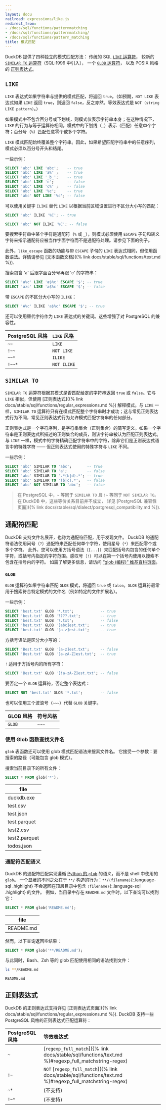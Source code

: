 ```yaml
---
---
layout: docu
railroad: expressions/like.js
redirect_from:
- /docs/sql/functions/patternmatching
- /docs/sql/functions/patternmatching/
- /docs/sql/functions/pattern_matching
title: 模式匹配
---
```


DuckDB 提供了四种独立的模式匹配方法：
传统的 SQL [`LIKE` 运算符](#like)，
较新的 [`SIMILAR TO` 运算符](#similar-to)（SQL:1999 中引入），
一个 [`GLOB` 运算符](#glob)，
以及 POSIX 风格的 [正则表达式](#regular-expressions)。

## `LIKE`

<div id="rrdiagram1"></div>

`LIKE` 表达式如果字符串与提供的模式匹配，将返回 `true`。（如预期，`NOT LIKE` 表达式如果 `LIKE` 返回 `true`，则返回 `false`，反之亦然。等效表达式是 `NOT (string LIKE pattern)`。）

如果模式中不包含百分号或下划线，则模式仅表示字符串本身；在这种情况下，`LIKE` 的行为与等于运算符相同。模式中的下划线（`_`）表示（匹配）任意单个字符；百分号（`%`）匹配任意零个或多个字符。

`LIKE` 模式匹配始终覆盖整个字符串。因此，如果希望匹配字符串中的任意序列，模式必须以百分号开头和结尾。

一些示例：

```sql
SELECT 'abc' LIKE 'abc';    -- true
SELECT 'abc' LIKE 'a%' ;    -- true
SELECT 'abc' LIKE '_b_';    -- true
SELECT 'abc' LIKE 'c';      -- false
SELECT 'abc' LIKE 'c%' ;    -- false
SELECT 'abc' LIKE '%c';     -- true
SELECT 'abc' NOT LIKE '%c'; -- false
```

可以使用关键字 `ILIKE` 替代 `LIKE` 以根据当前区域设置进行不区分大小写的匹配：

```sql
SELECT 'abc' ILIKE '%C'; -- true
```

```sql
SELECT 'abc' NOT ILIKE '%C'; -- false
```

要搜索字符串中某个字符是通配符（`%` 或 `_`），则模式必须使用 `ESCAPE` 子句和转义字符来指示通配符应被当作字面字符而不是通配符处理。请参见下面的例子。

此外，`like_escape` 函数的功能与带 `ESCAPE` 子句的 `LIKE` 表达式相同，但使用函数语法。详情请参见 [文本函数文档]({% link docs/stable/sql/functions/text.md %}).

搜索包含 'a' 后跟字面百分号再跟 'c' 的字符串：

```sql
SELECT 'a%c' LIKE 'a$%c' ESCAPE '$'; -- true
SELECT 'azc' LIKE 'a$%c' ESCAPE '$'; -- false
```

带 `ESCAPE` 的不区分大小写的 `ILIKE`：

```sql
SELECT 'A%c' ILIKE 'a$%c' ESCAPE '$'; -- true
```

还可以使用替代字符作为 `LIKE` 表达式的关键词。这些增强了对 PostgreSQL 的兼容性。

<div class="monospace_table"></div>

| PostgreSQL 风格 | `LIKE` 风格 |
| :--------------- | :----------- |
| `~~`             | `LIKE`       |
| `!~~`            | `NOT LIKE`   |
| `~~*`            | `ILIKE`      |
| `!~~*`           | `NOT ILIKE`  |

## `SIMILAR TO`

<div id="rrdiagram2"></div>

`SIMILAR TO` 运算符根据其模式是否匹配给定的字符串返回 `true` 或 `false`。它与 `LIKE` 相似，但使用 [正则表达式]({% link docs/stable/sql/functions/regular_expressions.md %}) 解释模式。与 `LIKE` 一样，`SIMILAR TO` 运算符只有在模式匹配整个字符串时才成功；这与常见正则表达式行为不同，常见正则表达式行为允许模式匹配字符串的任何部分。

正则表达式是一个字符序列，是字符串集合（正则集合）的简写定义。如果一个字符串是正则表达式所描述的正则集合的成员，则该字符串被认为匹配正则表达式。与 `LIKE` 一样，模式中的字符精确匹配字符串中的字符，除非它们是正则表达式语言中的特殊字符 —— 但正则表达式使用的特殊字符与 `LIKE` 不同。

一些示例：

```sql
SELECT 'abc' SIMILAR TO 'abc';       -- true
SELECT 'abc' SIMILAR TO 'a';         -- false
SELECT 'abc' SIMILAR TO '.*(b|d).*'; -- true
SELECT 'abc' SIMILAR TO '(b|c).*';   -- false
SELECT 'abc' NOT SIMILAR TO 'abc';   -- false
```

> 在 PostgreSQL 中，`~` 等同于 `SIMILAR TO`
> 且 `!~` 等同于 `NOT SIMILAR TO`。
> 在 DuckDB 中，这些等价关系目前并不成立，
> 详见 [PostgreSQL 兼容性页面]({% link docs/stable/sql/dialect/postgresql_compatibility.md %}).

## 通配符匹配

DuckDB 支持文件名展开，也称为通配符匹配，用于发现文件。
DuckDB 的通配符语法使用问号（`?`）通配符来匹配任何单个字符，使用星号（`*`）来匹配零个或多个字符。
此外，您可以使用方括号语法（`[...]`）来匹配括号内包含的任何单个字符，或括号内指定的字符范围。感叹号（`!`）可以在第一个括号内使用以搜索不包含在括号内的字符。
如需了解更多信息，请访问 [“glob (编程)” 维基百科页面](https://en.wikipedia.org/wiki/Glob_(programming))。

### `GLOB`

<div id="rrdiagram3"></div>

`GLOB` 运算符如果字符串匹配 `GLOB` 模式，将返回 `true` 或 `false`。`GLOB` 运算符最常用于搜索符合特定模式的文件名（例如特定的文件扩展名）。

一些示例：

```sql
SELECT 'best.txt' GLOB '*.txt';            -- true
SELECT 'best.txt' GLOB '????.txt';         -- true
SELECT 'best.txt' GLOB '?.txt';            -- false
SELECT 'best.txt' GLOB '[abc]est.txt';     -- true
SELECT 'best.txt' GLOB '[a-z]est.txt';     -- true
```

方括号语法是区分大小写的：

```sql
SELECT 'Best.txt' GLOB '[a-z]est.txt';     -- false
SELECT 'Best.txt' GLOB '[a-zA-Z]est.txt';  -- true
```

`!` 适用于方括号内的所有字符：

```sql
SELECT 'Best.txt' GLOB '[!a-zA-Z]est.txt'; -- false
```

要否定一个 `GLOB` 运算符，否定整个表达式：

```sql
SELECT NOT 'best.txt' GLOB '*.txt';        -- false
```

也可以使用三个波浪号（`~~~`）代替 `GLOB` 关键字。

| GLOB 风格 | 符号风格 |
| :--------- | :------------- |
| `GLOB`     | `~~~`          |

### 使用 Glob 函数查找文件名

`glob` 表函数还可以使用 glob 模式匹配语法来搜索文件名。
它接受一个参数：要搜索的路径（可能包含 glob 模式）。

搜索当前目录下的所有文件：

```sql
SELECT * FROM glob('*');
```

<div class="monospace_table"></div>

| file          |
| ------------- |
| duckdb.exe    |
| test.csv      |
| test.json     |
| test.parquet  |
| test2.csv     |
| test2.parquet |
| todos.json    |

### 通配符匹配语义

DuckDB 的通配符匹配实现遵循 [Python 的 `glob`](https://docs.python.org/3/library/glob.html) 的语义，而不是 shell 中使用的 `glob`。
一个显著的不同之处在于 `**/` 构造的行为：`**/⟨filename⟩`{:.language-sql .highlight} 不会返回在顶层目录中包含 `⟨filename⟩`{:.language-sql .highlight} 的文件。
例如，当目录中存在 `README.md` 文件时，以下查询可以找到它：

```sql
SELECT * FROM glob('README.md');
```

<div class="monospace_table"></div>

| file      |
| --------- |
| README.md |

然而，以下查询返回空结果：

```sql
SELECT * FROM glob('**/README.md');
```

与此同时，Bash、Zsh 等的 glob 匹配使用相同的语法找到文件：

```bash
ls **/README.md
```

```text
README.md
```

## 正则表达式

DuckDB 的正则表达式支持详见 [正则表达式页面]({% link docs/stable/sql/functions/regular_expressions.md %}).
DuckDB 支持一些 PostgreSQL 风格的正则表达式匹配运算符：

| PostgreSQL 风格 | 等效表达式                                                                                             |
| :--------------- | :------------------------------------------------------------------------------------------------------- |
| `~`              | [`regexp_full_match`]({% link docs/stable/sql/functions/text.md %}#regexp_full_matchstring-regex)       |
| `!~`             | `NOT` [`regexp_full_match`]({% link docs/stable/sql/functions/text.md %}#regexp_full_matchstring-regex) |
| `~*`             | (不支持)                                                                                          |
| `!~*`            | (不支持)                                                                                          |